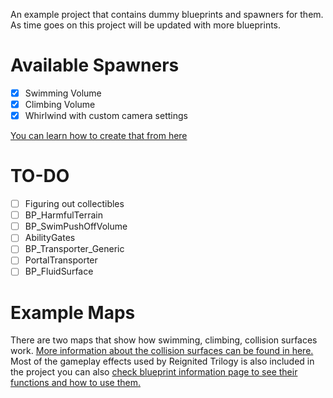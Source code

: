 An example project that contains dummy blueprints and spawners for them. As time goes on this project will be updated with more blueprints. 

# Available Spawners

- [X] Swimming Volume  
- [X] Climbing Volume  
- [X] Whirlwind with custom camera settings  

[You can learn how to create that from here](https://franklygd.github.io/Spyro-Reignited-Trilogy-Asset-Replacement/Level-Making/3-Spawning-Actors-In-Custom-Levels/)

# TO-DO

- [ ] Figuring out collectibles  
- [ ] BP_HarmfulTerrain  
- [ ] BP_SwimPushOffVolume  
- [ ] AbilityGates  
- [ ] BP_Transporter_Generic  
- [ ] PortalTransporter  
- [ ] BP_FluidSurface  
# Example Maps

There are two maps that show how swimming, climbing, collision surfaces work. [More information about the collision surfaces can be found in here.](https://franklygd.github.io/Spyro-Reignited-Trilogy-Asset-Replacement/Level-Making/Blueprint-Info/) 
Most of the gameplay effects used by Reignited Trilogy is also included in the project you can also [check blueprint information page to see their functions and how to use them.](https://franklygd.github.io/Spyro-Reignited-Trilogy-Asset-Replacement/Level-Making/Blueprint-Info/)
